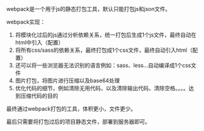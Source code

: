 webpack是一个用于js的静态打包工具，默认只能打包js和json文件。

webpack实现：

1. 将模块化过后的js通过分析依赖关系，统一打包后生成1个js文件，最终自动在html中引入（配置）
2. 将所有css/sass的依赖关系，最终打包成1个css文件，最终自动引入html（配置）
3. 还可以将一些浏览器无法识别的语言例如：sass、less...自动编译成1个css文件
4. 图片打包，将图片进行压缩以及base64处理
5. 优化代码的细节，例如清除无用代码，以及清除输出代码，清除空格。。。。达到压缩代码的目的

最终通过webpack打包的工具，体积更小，文件更少。

最后只需要将打包过后的项目静态文件，部署到服务器即可。



